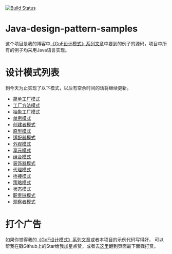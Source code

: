 [![Build Status](https://travis-ci.org/elvinzeng/java-design-pattern-samples.svg?branch=master)](https://travis-ci.org/elvinzeng/java-design-pattern-samples)

# Java-design-pattern-samples
这个项目是我的博客中[《GoF设计模式》系列文章](http://blog.zenghui.name/2017/06/10/gof-design-pattern-overview/)中要到的例子的源码，项目中所有的例子均采用Java语言实现。

# 设计模式列表
到今天为止实现了以下模式，以后有空余时间的话将继续更新。

* [简单工厂模式](/simple-factory)
* [工厂方法模式](/factory-method)
* [抽象工厂模式](/abstract-factory)
* [单例模式](/singleton)
* [创建者模式](/builder)
* [原型模式](/prototype)
* [适配器模式](/adapter)
* [外观模式](/facade)
* [享元模式](/flyweight)
* [组合模式](/composite)
* [装饰器模式](/decorator)
* [代理模式](/proxy)
* [桥接模式](/bridge)
* [策略模式](/strategy)
* [状态模式](/state)
* [职责链模式](/chain-of-responsibility)
* [观察者模式](/observer)


# 打个广告  
如果你觉得我的[《GoF设计模式》系列文章](http://blog.zenghui.name/2017/06/10/gof-design-pattern-overview/)或者本项目的示例代码写得好，
可以帮我在戳Github上的Star给我加星点赞，或者去[这里](http://blog.zenghui.name/2017/06/10/gof-design-pattern-overview/)翻到页面最下面戳打赏。  